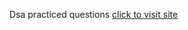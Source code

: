Dsa practiced questions 
[click to visit site](https://arunkumarayinabathina.github.io/dsa-practice/)

